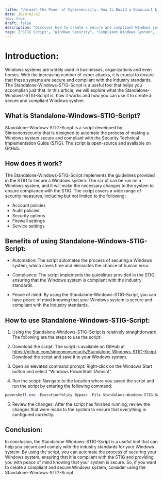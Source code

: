 ```yaml
---
title: "Unleash the Power of Cybersecurity: How to Build a Compliant & Secure Windows System with Standalone-Windows-STIG-Script"
date: 2020-02-02
toc: true
draft: false
description: "Discover how to create a secure and compliant Windows system with the easy-to-use Standalone-Windows-STIG-Script, an informative article with step-by-step instructions and detailed parameter explanations."
tags: ["STIG Script", "Windows Security", "Compliant Windows System", "System Hardening", "Windows STIG", "Secure Windows", "Windows Compliance", "Manual Install", "Windows Updates", "Adobe Reader", "Firefox", "Chrome", "Internet Explorer 11", ".NET Framework", "Office", "OneDrive", "Java", "Windows Defender", "Windows Firewall", "Mitigations", "Nessus PID", "VMware Horizon", "Optional Hardening"]
---
```


# Introduction:

Windows systems are widely used in businesses, organizations and even homes. With the increasing number of cyber attacks, it is crucial to ensure that these systems are secure and compliant with the industry standards. The Standalone-Windows-STIG-Script is a useful tool that helps you accomplish just that. In this article, we will explore what the Standalone-Windows-STIG-Script is, how it works and how you can use it to create a secure and compliant Windows system.

## What is Standalone-Windows-STIG-Script?

Standalone-Windows-STIG-Script is a script developed by Simeononsecurity that is designed to automate the process of making a Windows system secure and compliant with the Security Technical Implementation Guide (STIG). The script is open-source and available on GitHub.

## How does it work?

The Standalone-Windows-STIG-Script implements the guidelines provided in the STIG to secure a Windows system. The script can be run on a Windows system, and it will make the necessary changes to the system to ensure compliance with the STIG. The script covers a wide range of security measures, including but not limited to the following:

- Account policies
- Audit policies
- Security options
- Firewall settings
- Service settings

## Benefits of using Standalone-Windows-STIG-Script:

- Automation: The script automates the process of securing a Windows system, which saves time and eliminates the chance of human error.

- Compliance: The script implements the guidelines provided in the STIG, ensuring that the Windows system is compliant with the industry standards.

- Peace of mind: By using the Standalone-Windows-STIG-Script, you can have peace of mind knowing that your Windows system is secure and compliant with the industry standards.

## How to use Standalone-Windows-STIG-Script:

1. Using the Standalone-Windows-STIG-Script is relatively straightforward. The following are the steps to use the script:

2. Download the script: The script is available on GitHub at https://github.com/simeononsecurity/Standalone-Windows-STIG-Script. Download the script and save it to your Windows system.

3. Open an elevated command prompt: Right-click on the Windows Start button and select "Windows PowerShell (Admin)".

4. Run the script: Navigate to the location where you saved the script and run the script by entering the following command: 
```powershell
powershell.exe -ExecutionPolicy Bypass -File Standalone-Windows-STIG-Script.ps1
```

5. Review the changes: After the script has finished running, review the changes that were made to the system to ensure that everything is configured correctly.

## Conclusion:

In conclusion, the Standalone-Windows-STIG-Script is a useful tool that can help you secure and comply with the industry standards for your Windows system. By using the script, you can automate the process of securing your Windows system, ensuring that it is compliant with the STIG and providing you with peace of mind knowing that your system is secure. So, if you want to create a compliant and secure Windows system, consider using the Standalone-Windows-STIG-Script.